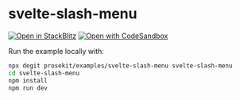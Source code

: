 # svelte-slash-menu

[![Open in StackBlitz](https://developer.stackblitz.com/img/open_in_stackblitz.svg)](https://stackblitz.com/github/prosekit/examples/tree/master/svelte-slash-menu)
[![Open with CodeSandbox](https://assets.codesandbox.io/github/button-edit-lime.svg)](https://codesandbox.io/p/sandbox/github/prosekit/examples/tree/master/svelte-slash-menu)

Run the example locally with:

```bash
npx degit prosekit/examples/svelte-slash-menu svelte-slash-menu
cd svelte-slash-menu
npm install
npm run dev
```
